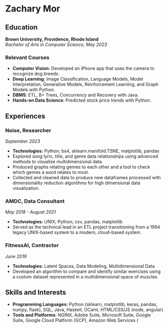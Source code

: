 # Zachary Mor


## Education

**Brown University, Providence, Rhode Island**  
*Bachelor of Arts in Computer Science, May 2023*

### Relevant Courses

- **Computer Vision**: Developed an iPhone app that uses the camera to recognize dog breeds.
- **Deep Learning**: Image Classification, Language Models, Model Interpretation, Generative Models, Reinforcement Learning, and Graph Models with Python.
- **DBMS**: ETL, B+ Trees, Concurrency and Recovery with Java.
- **Hands-on Data Science**: Predicted stock price trends with Python.

## Experiences

### Noise, Researcher
*September 2023*

- **Technologies:** Python; bs4, sklearn.manifold.TSNE, matplotlib, pandas
- Explored song lyric, title, and genre data relationships using advanced methods to visualize multidimensional data.
- Produced graphs relating genres to each other and a tool to check which genres a word relates to most.
- Collected and cleaned data to produce new dataframes processed with dimensionality reduction algorithms for high dimensional data visualization.

### AMDC, Data Consultant
*May 2018 - August 2021*

- **Technologies:** UNIX; Python; csv, pandas, matplotlib
- Served as the technical lead in an ETL project transitioning from a 1994 legacy UNIX-based system to a modern, cloud-based system.

### FitnessAI, Contractor
*June 2019*

- **Technologies:** Latent Spaces, Data Modeling, Multidimensional Data
- Developed an algorithm to compare and identify similar exercises using a custom dataset represented in a multidimensional space of muscles.

## Skills and Interests

- **Programming Languages:** Python (sklearn, matplotlib, keras, pandas, numpy, flask), SQL, Java, Haskell, OCaml, HTML/CSS/JS (node, angular)
- **Tools and Platforms:** NGINX, Adobe Suite, Microsoft Suite, Google Suite, Google Cloud Platform (GCP), Amazon Web Services (
